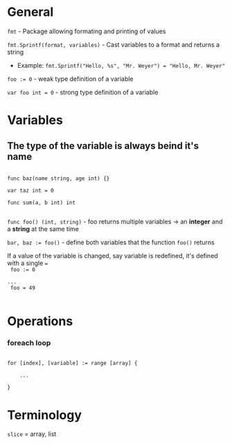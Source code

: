 # General

`fmt` - Package allowing formating and printing of values 

`fmt.Sprintf(format, variables)` - Cast variables to a format and returns a string 
- Example: `fmt.Sprintf("Hello, %s", "Mr. Weyer") = "Hello, Mr. Weyer"`

`foo := 0` - weak type definition of a variable 

`var foo int = 0` - strong type definition of a variable 

# Variables 

## The type of the variable is always beind it's name 
<code>
func baz(name string, age int) {} <br>
var taz int = 0 <br>
func sum(a, b int) int <br>
</code>


`func foo() (int, string)` - foo returns multiple variables -> an **integer** and a **string** at the same time

`bar, baz := foo()` - define both variables that the function `foo()` returns

If a value of the variable is changed, say variable is redefined, it's defined with a single `=`
<code>
<br>
foo := 0 <br>
...<br>
foo = 49<br>
</code>

# Operations 

### foreach loop 
<code>
for [index], [variable] := range [array] { <br>
    ... <br>
}
</code>


# Terminology

`slice` = array, list
